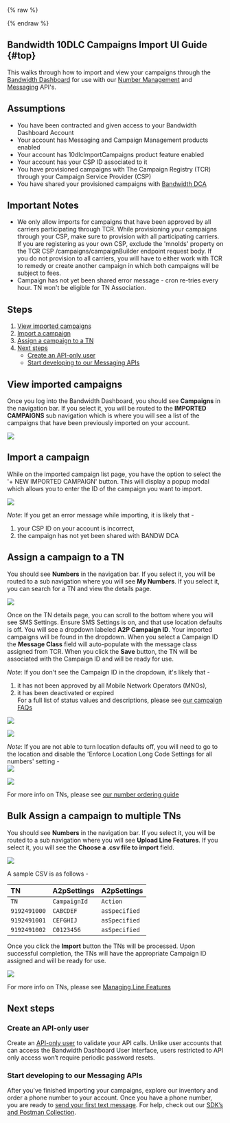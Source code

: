 {% raw %}
<section class="campaignManagementImportGuides">
{% endraw %}

# Bandwidth 10DLC Campaigns Import UI Guide {#top}

This walks through how to import and view your campaigns through the [Bandwidth Dashboard](https://dashboard.bandwidth.com) for use with our [Number Management](../../../numbers/about.md) and [Messaging](../../../messaging/about.md) API's.

## Assumptions
* You have been contracted and given access to your Bandwidth Dashboard Account
* Your account has Messaging and Campaign Management products enabled
* Your account has 10dlcImportCampaigns product feature enabled
* Your account has your CSP ID associated to it
* You have provisioned campaigns with The Campaign Registry (TCR) through your Campaign Service Provider (CSP)
* You have shared your provisioned campaigns with [Bandwidth DCA](campaignFaqs.md#5-how-do-i-share-my-campaigns-with-bandwidth-dca)

## Important Notes

* We only allow imports for campaigns that have been approved by all carriers participating through TCR. 
While provisioning your campaigns through your CSP, make sure to provision with all participating carriers. 
If you are registering as your own CSP, exclude the 'mnoIds' property on the TCR CSP /campaigns/campaignBuilder endpoint request body. 
If you do not provision to all carriers, you will have to either work with TCR to remedy or create another campaign in which both campaigns will be subject to fees.
* Campaign has not yet been shared error message - cron re-tries every hour. TN won't be eligible for TN Association.

## Steps
1. [View imported campaigns](#view-imported-campaigns)
1. [Import a campaign](#import-a-campaign)
1. [Assign a campaign to a TN](#assign-a-campaign-to-a-tn)
1. [Next steps](#next-steps)
    * [Create an API-only user](#create-an-api-only-user)
    * [Start developing to our Messaging APIs](#start-developing-to-our-messaging-apis)

## View imported campaigns
Once you log into the Bandwidth Dashboard, you should see **Campaigns** in the navigation bar. 
If you select it, you will be routed to the **IMPORTED CAMPAIGNS** sub navigation 
which is where you will see a list of the campaigns that have been previously imported on your account. 

<img src="../../../images/campaign-import-list.png" style="max-width:95%">

## Import a campaign
While on the imported campaign list page, you have the option to select the '+ NEW IMPORTED CAMPAIGN' button.
This will display a popup modal which allows you to enter the ID of the campaign you want to import.

<img src="../../../images/campaign-import-modal.png" style="max-width:95%"><br/>

_Note_: If you get an error message while importing, it is likely that -
1) your CSP ID on your account is incorrect,
2) the campaign has not yet been shared with BANDW DCA

## Assign a campaign to a TN

You should see **Numbers** in the navigation bar. 
If you select it, you will be routed to a sub navigation where you will see **My Numbers**.
If you select it, you can search for a TN and view the details page.

<img src="../../../images/tn-option-order-1.png" style="max-width:95%"><br/>

Once on the TN details page, you can scroll to the bottom where you will see SMS Settings. 
Ensure SMS Settings is on, and that use location defaults is off. 
You will see a dropdown labeled **A2P Campaign ID**. 
Your imported campaigns will be found in the dropdown. 
When you select a Campaign ID the **Message Class** field will auto-populate with the message class assigned from TCR.
When you click the **Save** button, the TN will be associated with the Campaign ID and will be ready for use.<br/>

_Note_: 
If you don't see the Campaign ID in the dropdown, it's likely that - 
1) it has not been approved by all Mobile Network Operators (MNOs),
2) it has been deactivated or expired<br/>
For a full list of status values and descriptions, please see [our campaign FAQs](campaignFaqs.md) <br/>

<img src="../../../images/tn-option-order-2.png" style="max-width:95%"><br/> 
  
<img src="../../../images/tn-option-order-3.png" style="max-width:95%"><br/>

_Note_: 
If you are not able to turn location defaults off, you will need to go to the location and disable the 'Enforce Location Long Code Settings for all numbers' setting - <br/>
<img src="../../../images/disabled-location-defaults.png" style="max-width:95%"><br/>

<img src="../../../images/location-a2p-settings.png" style="max-width:95%"><br/>

For more info on TNs, please see [our number ordering guide](../../../numbers/guides/onDemandNumberSearchAndOrder.md)

## Bulk Assign a campaign to multiple TNs
You should see **Numbers** in the navigation bar. 
If you select it, you will be routed to a sub navigation where you will see **Upload Line Features**.
If you select it, you will see the **Choose a .csv file to import** field.

<img src="../../../images/tn-bulk-upload-1.png" style="max-width:95%"><br/>

A sample CSV is as follows -

| TN                | A2pSettings       | A2pSettings       |
|:------------------|:------------------|:------------------|
| `TN`              | `CampaignId`      | `Action`          |
| `9192491000`      | `CABCDEF`         | `asSpecified`     |
| `9192491001`      | `CEFGHIJ`         | `asSpecified`     |
| `9192491002`      | `C0123456`        | `asSpecified`     |

Once you click the **Import** button the TNs will be processed. 
Upon successful completion, the TNs will have the appropriate Campaign ID assigned and will be ready for use.

<img src="../../../images/tn-bulk-upload-2.png" style="max-width:95%"><br/>

For more info on TNs, please see [Managing Line Features](../../../numbers/guides/managingLineFeatures.md)

## Next steps
### Create an API-only user
Create an [API-only user](../../../guides/accountCredentials.md) to validate your API calls. Unlike user accounts that can access the Bandwidth Dashboard User Interface, users restricted to API only access won’t require periodic password resets.

### Start developing to our Messaging APIs
After you've finished importing your campaigns, explore our inventory and order a phone number to your account. Once you have a phone number, you are ready to [send your first text message](../../../messaging/methods/messages/createMessage.md). For help, check out our [SDK’s and Postman Collection](../../../sdks/about.md).

